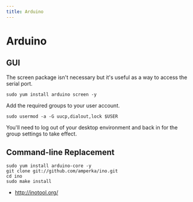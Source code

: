 ```yaml
---
title: Arduino
---
```


# Arduino

## GUI

The screen package isn't necessary but it's useful as a way to access the
serial port.

```
sudo yum install arduino screen -y
```

Add the required groups to your user account.

```
sudo usermod -a -G uucp,dialout,lock $USER
```

You'll need to log out of your desktop environment and back in for the group
settings to take effect.

## Command-line Replacement

```
sudo yum install arduino-core -y
git clone git://github.com/amperka/ino.git
cd ino
sudo make install
```

* http://inotool.org/

